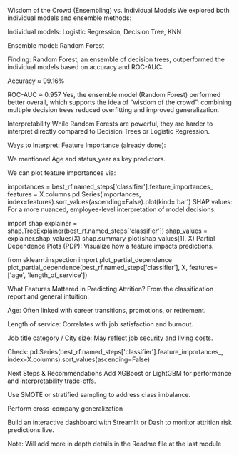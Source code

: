 Wisdom of the Crowd (Ensembling) vs. Individual Models
We explored both individual models and ensemble methods:

Individual models: Logistic Regression, Decision Tree, KNN

Ensemble model: Random Forest

Finding:
Random Forest, an ensemble of decision trees, outperformed the individual models based on accuracy and ROC-AUC:

Accuracy ≈ 99.16%

ROC-AUC ≈ 0.957
Yes, the ensemble model (Random Forest) performed better overall, which supports the idea of “wisdom of the crowd”: combining multiple decision trees reduced overfitting and improved generalization.

Interpretability
While Random Forests are powerful, they are harder to interpret directly compared to Decision Trees or Logistic Regression.

Ways to Interpret:
Feature Importance (already done):

We mentioned Age and status_year as key predictors.

We can plot feature importances via:

importances = best_rf.named_steps['classifier'].feature_importances_
features = X.columns
pd.Series(importances, index=features).sort_values(ascending=False).plot(kind='bar')
SHAP values:
For a more nuanced, employee-level interpretation of model decisions:

import shap
explainer = shap.TreeExplainer(best_rf.named_steps['classifier'])
shap_values = explainer.shap_values(X)
shap.summary_plot(shap_values[1], X)
Partial Dependence Plots (PDP):
Visualize how a feature impacts predictions.

from sklearn.inspection import plot_partial_dependence
plot_partial_dependence(best_rf.named_steps['classifier'], X, features=['age', 'length_of_service'])

What Features Mattered in Predicting Attrition?
From the classification report and general intuition:

Age: Often linked with career transitions, promotions, or retirement.

Length of service: Correlates with job satisfaction and burnout.

Job title category / City size: May reflect job security and living costs.

Check:
pd.Series(best_rf.named_steps['classifier'].feature_importances_, index=X.columns).sort_values(ascending=False)

Next Steps & Recommendations
Add XGBoost or LightGBM for performance and interpretability trade-offs.

Use SMOTE or stratified sampling to address class imbalance.

Perform cross-company generalization

Build an interactive dashboard with Streamlit or Dash to monitor attrition risk predictions live.

Note: Will add more in depth details in the Readme file at the last module
